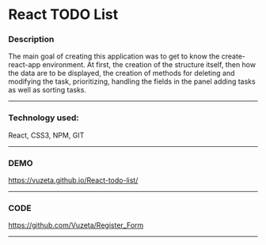 # React TODO List

### Description 

The main goal of creating this application was to get to know the create-react-app environment. At first, the creation of the structure itself, then how the data are to be displayed, the creation of methods for deleting and modifying the task, prioritizing, handling the fields in the panel adding tasks as well as sorting tasks.

------------
### Technology used:

React, CSS3, NPM, GIT

 ------------
### DEMO

https://vuzeta.github.io/React-todo-list/

------------
### CODE

https://github.com/Vuzeta/Register_Form

------------
